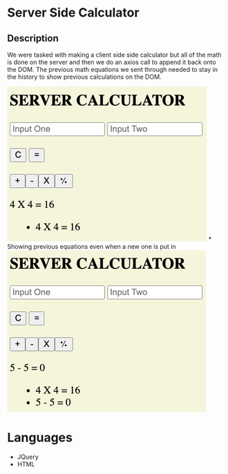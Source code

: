 # Server Side Calculator

## Description
We were tasked with making a client side side calculator but all of the math is done on the server and then we do an axios call to append it back onto the DOM. The previous math equations we sent through needed to stay in the history to show previous calculations on the DOM. 

<img src="./ReadMePics/CalculatorOne.png"/>
* Showing previous equations even when a new one is put in
<img src="./ReadMePics/CalculatorTwo.png"/>

# Languages
 - JQuery
 - HTML
